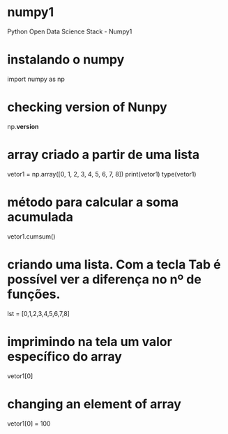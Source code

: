 # numpy1
Python Open Data Science Stack - Numpy1
# instalando o numpy
import numpy as np
# checking version of Nunpy
np.__version__
# array criado a partir de uma lista
vetor1 = np.array([0, 1, 2, 3, 4, 5, 6, 7, 8])
print(vetor1)
type(vetor1)
# método para calcular a soma acumulada
vetor1.cumsum()
# criando uma lista. Com a tecla Tab é possível ver a diferença no nº de funções.
lst = [0,1,2,3,4,5,6,7,8]
# imprimindo na tela um valor específico do array
vetor1[0]
# changing an element of array
vetor1[0] = 100
